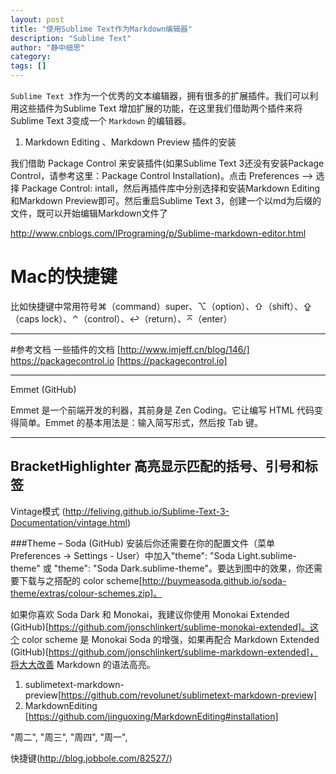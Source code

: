 ```yaml
---
layout: post
title: "使用Sublime Text作为Markdown编辑器"
description: "Sublime Text"
author: "静中细思"
category: 
tags: []
---
```



`Sublime Text 3`作为一个优秀的文本编辑器，拥有很多的扩展插件。我们可以利用这些插件为Sublime Text 增加扩展的功能，在这里我们借助两个插件来将Sublime Text 3变成一个 `Markdown` 的编辑器。

1. Markdown Editing 、Markdown Preview 插件的安装

我们借助 Package Control 来安装插件(如果Sublime Text 3还没有安装Package Control，请参考这里：Package Control Installation)。点击 Preferences --> 选择 Package Control: intall，然后再插件库中分别选择和安装Markdown Editing和Markdown Preview即可。然后重启Sublime Text 3，创建一个以md为后缀的文件，既可以开始编辑Markdown文件了

http://www.cnblogs.com/IPrograming/p/Sublime-markdown-editor.html

Mac的快捷键
====
比如快捷键中常用符号⌘（command）super、⌥（option）、⇧（shift）、⇪（caps lock）、⌃（control）、↩（return）、⌅（enter）

---

#参考文档
一些插件的文档  [http://www.imjeff.cn/blog/146/]
https://packagecontrol.io [https://packagecontrol.io]

---


Emmet (GitHub)

Emmet 是一个前端开发的利器，其前身是 Zen Coding。它让编写 HTML 代码变得简单。Emmet 的基本用法是：输入简写形式，然后按 Tab 键。

----

BracketHighlighter 高亮显示匹配的括号、引号和标签
----


 Vintage模式 (http://feliving.github.io/Sublime-Text-3-Documentation/vintage.html)


###Theme – Soda (GitHub)
安装后你还需要在你的配置文件（菜单 Preferences -> Settings - User）中加入"theme": "Soda Light.sublime-theme" 或 "theme": "Soda Dark.sublime-theme"。要达到图中的效果，你还需要下载与之搭配的 color scheme[http://buymeasoda.github.io/soda-theme/extras/colour-schemes.zip]。

如果你喜欢 Soda Dark 和 Monokai，我建议你使用 Monokai Extended (GitHub)[https://github.com/jonschlinkert/sublime-monokai-extended]。这个 color scheme 是 Monokai Soda 的增强，如果再配合 Markdown Extended (GitHub)[https://github.com/jonschlinkert/sublime-markdown-extended]，将大大改善 Markdown 的语法高亮。

1. sublimetext-markdown-preview[https://github.com/revolunet/sublimetext-markdown-preview]
2. MarkdownEditing [https://github.com/jinguoxing/MarkdownEditing#installation]

"周二",
"周三",
"周四",
"周一",

快捷键(http://blog.jobbole.com/82527/)


